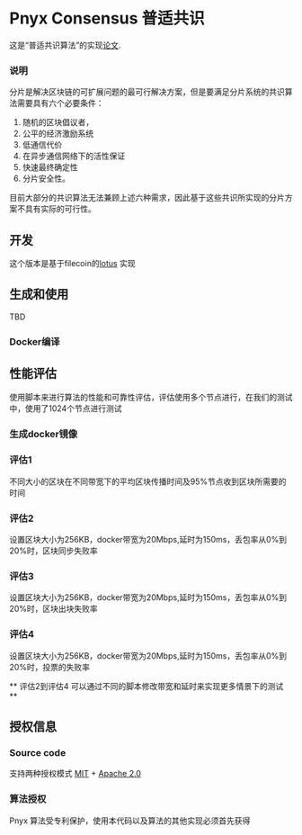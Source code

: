 

# Pnyx Consensus 普适共识 

这是“普适共识算法”的实现[论文]().

### 说明

分片是解决区块链的可扩展问题的最可行解决方案，但是要满足分片系统的共识算法需要具有六个必要条件：
1. 随机的区块倡议者，
2. 公平的经济激励系统
3. 低通信代价
4. 在异步通信网络下的活性保证
5. 快速最终确定性
6. 分片安全性。

目前大部分的共识算法无法兼顾上述六种需求，因此基于这些共识所实现的分片方案不具有实际的可行性。


## 开发

这个版本是基于filecoin的[lotus](https//githbu.com/filecoin-project/lotus) 实现

## 生成和使用
TBD
### Docker编译

## 性能评估

使用脚本来进行算法的性能和可靠性评估，评估使用多个节点进行，在我们的测试中，使用了1024个节点进行测试

### 生成docker镜像

### 评估1
不同大小的区块在不同带宽下的平均区块传播时间及95%节点收到区块所需要的时间


### 评估2
设置区块大小为256KB，docker带宽为20Mbps,延时为150ms，丢包率从0%到20%时，区块同步失败率

### 评估3
设置区块大小为256KB，docker带宽为20Mbps,延时为150ms，丢包率从0%到20%时，区块出块失败率

### 评估4 
设置区块大小为256KB，docker带宽为20Mbps,延时为150ms，丢包率从0%到20%时，投票的失败率

** 评估2到评估4 可以通过不同的脚本修改带宽和延时来实现更多情景下的测试 **

## 授权信息
### Source code 
支持两种授权模式 [MIT](https://github.com/filecoin-project/lotus/blob/master/LICENSE-MIT) + [Apache 2.0](https://github.com/filecoin-project/lotus/blob/master/LICENSE-APACHE)

### 算法授权
Pnyx 算法受专利保护，使用本代码以及算法的其他实现必须首先获得
